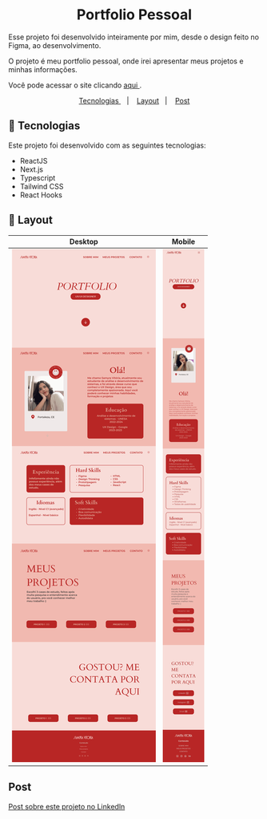 <h1 align="center"> Portfolio Pessoal </h1>
<p align="left"> Esse projeto foi desenvolvido inteiramente por mim, desde o design feito no Figma, ao desenvolvimento. </p>
<p> O projeto é meu portfolio pessoal, onde irei apresentar meus projetos e minhas informações. </p>
<p> Você pode acessar o site clicando <a href="https://cristofe-albuquerque.vercel.app/"> aqui </a>. </p> 

<p align="center">
  <a href="#tecnologias"> Tecnologias </a>&nbsp;&nbsp;&nbsp;|&nbsp;&nbsp;&nbsp;
  <a href="#layout">Layout</a>&nbsp;&nbsp;&nbsp;|&nbsp;&nbsp;&nbsp;
  <a href="#post"> Post </a>
</p>

## <div id="tecnologias">🚀 Tecnologias </div>

Este projeto foi desenvolvido com as seguintes tecnologias:

- ReactJS
- Next.js
- Typescript
- Tailwind CSS
- React Hooks

## <div id="layout"> 🔖 Layout </div>

| Desktop | Mobile  |
------------------- | ------------------- 
<img src="https://github.com/Cr1stofe/Portfolio-SV/blob/82d9b5718d97f0d611e45698b652859391216408/Layouts/porftolio-desktop.png"> | <img src="https://github.com/Cr1stofe/Portfolio-SV/blob/d8e9fa60b50f1267c8ab40c89cd944388a5f9991/Layouts/portfolio-mobile.jpg">

## <div id="post"> Post </div>

<a href=""> Post sobre este projeto no Linkedln </a>
